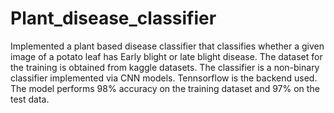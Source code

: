 # Plant_disease_classifier


Implemented a plant based disease classifier that classifies whether a given image of a potato leaf has Early blight or late blight disease. The dataset for the training is obtained from kaggle datasets. The classifier is a non-binary classifier implemented via CNN models. Tennsorflow is the backend used. The model performs 98% accuracy on the training dataset and 97% on the test data.
